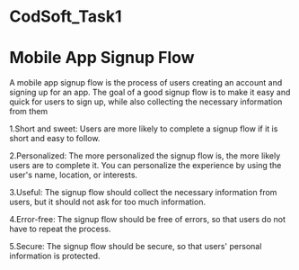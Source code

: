 # CodSoft_Task1
# Mobile App Signup Flow
A mobile app signup flow is the process of users creating an account and signing up for an
app. The goal of a good signup flow is to make it easy and quick for users to sign up, while
also collecting the necessary information from them

1.Short and sweet: Users are more likely to complete a signup flow if it is short and easy to
follow.

2.Personalized: The more personalized the signup flow is, the more likely users are to
complete it. You can personalize the experience by using the user's name, location, or
interests.

3.Useful: The signup flow should collect the necessary information from users, but it should
not ask for too much information.

4.Error-free: The signup flow should be free of errors, so that users do not have to repeat the
process.

5.Secure: The signup flow should be secure, so that users' personal information is protected.
